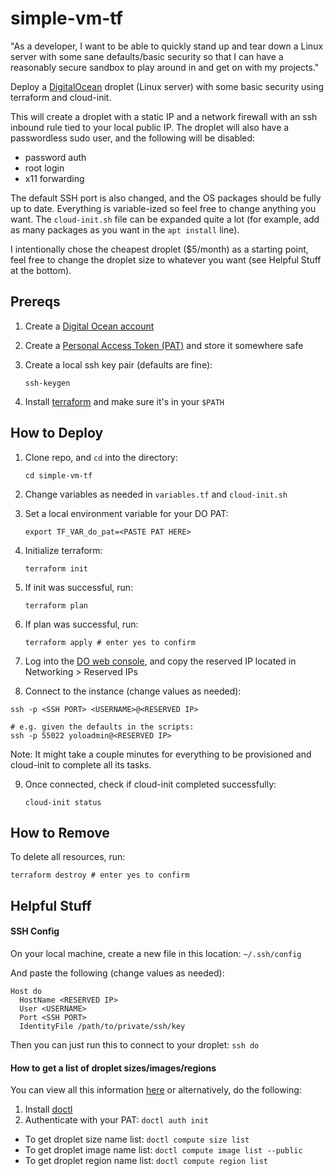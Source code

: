 # simple-vm-tf

"As a developer, I want to be able to quickly stand up and tear down a Linux server with some sane defaults/basic security so that I can have a reasonably secure sandbox to play around in and get on with my projects."

Deploy a [DigitalOcean](https://www.digitalocean.com/) droplet (Linux server) with some basic security using terraform and cloud-init.

This will create a droplet with a static IP and a network firewall with an ssh inbound rule tied to your local public IP.  The droplet will also have a passwordless sudo user, and the following will be disabled:
- password auth
- root login
- x11 forwarding

The default SSH port is also changed, and the OS packages should be fully up to date. Everything is variable-ized so feel free to change anything you want.  The `cloud-init.sh` file can be expanded quite a lot (for example, add as many packages as you want in the `apt install` line).

I intentionally chose the cheapest droplet ($5/month) as a starting point, feel free to change the droplet size to whatever you want (see Helpful Stuff at the bottom).

## Prereqs
1. Create a [Digital Ocean account](https://cloud.digitalocean.com/registrations/new)
2. Create a [Personal Access Token (PAT)](https://docs.digitalocean.com/reference/api/create-personal-access-token/) and store it somewhere safe
3. Create a local ssh key pair (defaults are fine):

    `ssh-keygen`
5. Install [terraform](https://www.terraform.io/downloads) and make sure it's in your `$PATH`

## How to Deploy

1. Clone repo, and `cd` into the directory:

    `cd simple-vm-tf`
4. Change variables as needed in `variables.tf` and `cloud-init.sh`
5. Set a local environment variable for your DO PAT:

    `export TF_VAR_do_pat=<PASTE PAT HERE>`
7. Initialize terraform:

    `terraform init`
9. If init was successful, run:

    `terraform plan`
11. If plan was successful, run:

    `terraform apply # enter yes to confirm`
13. Log into the [DO web console](https://cloud.digitalocean.com), and copy the reserved IP located in Networking > Reserved IPs
14. Connect to the instance (change values as needed):

```
ssh -p <SSH PORT> <USERNAME>@<RESERVED IP>

# e.g. given the defaults in the scripts:
ssh -p 55022 yoloadmin@<RESERVED IP>
```

   Note: It might take a couple minutes for everything to be provisioned and cloud-init to complete all its tasks.

9. Once connected, check if cloud-init completed successfully:

    `cloud-init status`

## How to Remove

To delete all resources, run:

`terraform destroy # enter yes to confirm`

## Helpful Stuff

#### SSH Config
On your local machine, create a new file in this location:
`~/.ssh/config`

And paste the following (change values as needed):
```
Host do
  HostName <RESERVED IP>
  User <USERNAME>
  Port <SSH PORT>
  IdentityFile /path/to/private/ssh/key
```
Then you can just run this to connect to your droplet:
`ssh do`

#### How to get a list of droplet sizes/images/regions

You can view all this information [here](https://slugs.do-api.dev) or alternatively, do the following:

1. Install [doctl](https://docs.digitalocean.com/reference/doctl/how-to/install/)
2. Authenticate with your PAT: `doctl auth init`
- To get droplet size name list: `doctl compute size list`
- To get droplet image name list: `doctl compute image list --public`
- To get droplet region name list: `doctl compute region list`

